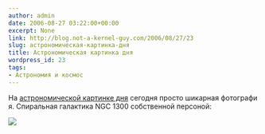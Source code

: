 ```yaml
---
author: admin
date: 2006-08-27 03:22:00+00:00
excerpt: None
link: http://blog.not-a-kernel-guy.com/2006/08/27/23
slug: астрономическая-картинка-дня
title: Астрономическая картинка дня
wordpress_id: 23
tags:
- Астрономия и космос
---
```


На [астрономической картинке дня](http://antwrp.gsfc.nasa.gov/apod/ap060827.html) сегодня просто шикарная фотография. Спиральная галактика NGC 1300 собственной персоной:

[![](/2006/08/ngc1300_hst.thumbnail.jpg)](http://antwrp.gsfc.nasa.gov/apod/image/0608/ngc1300_hst_big.jpg)

